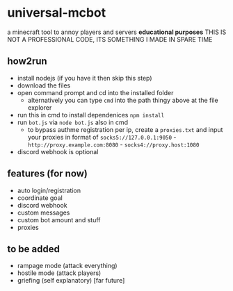 # universal-mcbot
a minecraft tool to annoy players and servers **educational purposes**
THIS IS NOT A PROFESSIONAL CODE, ITS SOMETHING I MADE IN SPARE TIME

## how2run
- install nodejs (if you have it then skip this step)
- download the files
- open command prompt and cd into the installed folder
  - alternatively you can type `cmd` into the path thingy above at the file explorer
- run this in cmd to install dependenices `npm install`
- run `bot.js` via `node bot.js` also in cmd
  - to bypass authme registration per ip, create a `proxies.txt` and input your proxies in format of `socks5://127.0.0.1:9050` - `http://proxy.example.com:8080` - `socks4://proxy.host:1080`
- discord webhook is optional

## features (for now)
- auto login/registration
- coordinate goal
- discord webhook
- custom messages
- custom bot amount and stuff
- proxies

## to be added
- rampage mode (attack everything)
- hostile mode (attack players)
- griefing (self explanatory) [far future]
